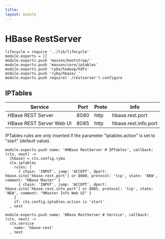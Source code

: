 ```yaml
---
title: 
layout: module
---
```


# HBase RestServer

    lifecycle = require '../lib/lifecycle'
    module.exports = []
    module.exports.push 'masson/bootstrap/'
    module.exports.push 'masson/core/iptables'
    module.exports.push 'ryba/hadoop/hdfs'
    module.exports.push 'ryba/hbase/_'
    module.exports.push require('./restserver').configure

## IPTables

| Service                    | Port | Proto | Info                   |
|----------------------------|------|-------|------------------------|
| HBase REST Server          | 8080 | http  | hbase.rest.port        |
| HBase REST Server Web UI   | 8085 | http  | hbase.rest.info.port   |

IPTables rules are only inserted if the parameter "iptables.action" is set to 
"start" (default value).

    module.exports.push name: 'HHBase RestServer # IPTables', callback: (ctx, next) ->
      {hbase} = ctx.config.ryba
      ctx.iptables
        rules: [
          { chain: 'INPUT', jump: 'ACCEPT', dport: hbase.site['hbase.rest.port'] or 8080, protocol: 'tcp', state: 'NEW', comment: "HBase Master" }
          { chain: 'INPUT', jump: 'ACCEPT', dport: hbase.site['hbase.rest.info.port'] or 8085, protocol: 'tcp', state: 'NEW', comment: "HMaster Info Web UI" }
        ]
        if: ctx.config.iptables.action is 'start'
      , next

    module.exports.push name: 'HBase RestServer # Service', callback: (ctx, next) ->
      ctx.service
        name: 'hbase-rest'
      , next